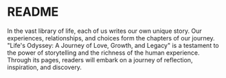 # README

In the vast library of life, each
of us writes our own unique
story. Our experiences,
relationships, and choices
form the chapters of our
journey. "Life's Odyssey: A
Journey of Love, Growth, and
Legacy" is a testament to the
power of storytelling and the
richness of the human
experience. Through its pages,
readers will embark on a
journey of reflection,
inspiration, and discovery.
